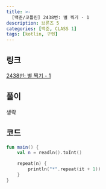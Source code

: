 ```yaml
---
title: >-
  [백준/코틀린] 2438번: 별 찍기 - 1
description: 브론즈 5
categories: [백준, CLASS 1]
tags: [kotlin, 구현]
---
```


## 링크
[2438번: 별 찍기 - 1](https://www.acmicpc.net/problem/2438)

## 풀이
생략

## 코드
```kotlin
fun main() {
    val n = readln().toInt()

    repeat(n) {
        println("*".repeat(it + 1))
    }
}

```
